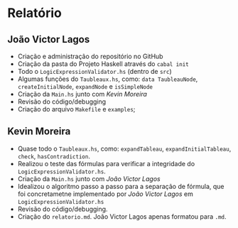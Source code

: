 # Relatório

## João Victor Lagos

- Criação e administração do repositório no GitHub
- Criação da pasta do Projeto Haskell através do `cabal init`
- Todo o `LogicExpressionValidator.hs` (dentro de `src`)
- Algumas funções do `Taubleaux.hs`, como: `data TaubleauNode`, `createInitialNode`, `expandNode` e `isSimpleNode`
- Criação da `Main.hs` junto com _Kevin Moreira_
- Revisão do código/debugging
- Criação do arquivo `Makefile` e `examples`;

## Kevin Moreira

- Quase todo o `Taubleaux.hs`, como: `expandTableau`, `expandInitialTableau`, `check`, `hasContradiction`.
- Realizou o teste das fórmulas para verificar a integridade do `LogicExpressionValidator.hs`.
- Criação da `Main.hs` junto com _João Victor Lagos_
- Idealizou o algoritmo passo a passo para a separação de fórmula, que foi concretametne implementado por _João Victor Lagos_ em `LogicExpressionValidator.hs`
- Revisão do código/debugging.
- Criação do `relatorio.md`. João Victor Lagos apenas formatou para `.md`.

